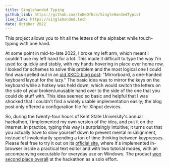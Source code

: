 ```yaml
---
title: Singlehanded Typing
github_link: https://github.com/toBeOfUse/SingleHandedTypist
live_link: https://singlehanded.tech
date: October 2022
---
```


This project allows you to hit all the letters of the alphabet while touch-typing with one hand.

<!--more-->

At some point in mid-to-late 2022, I broke my left arm, which meant I couldn't use my left hand for a lot. This made it difficult to type the way I'm used to: quickly and stably, with my hands hovering in place over home row. I looked for schemes to solve this problem and the most logical one I could find was spelled out in an [old XKCD blog post](https://blog.xkcd.com/2007/08/14/mirrorboard-a-one-handed-keyboard-layout-for-the-lazy/): "Mirrorboard, a one-handed keyboard layout for the lazy." The basic idea was to mirror the keys on the keyboard while a hotkey was held down, which would switch the letters on the side of your broken/unusable hand over to the side of the one that you could do stuff with. This idea seemed so basic and helpful that I was shocked that I couldn't find a widely usable implementation easily; the blog post only offered a configuration file for XInput devices.

So, during the twenty-four hours of Kent State University's annual hackathon, I implemented my own version of the idea, and put it on the Internet. In practice, typing this way is surprisingly intuitive; it turns out that you actually have to slow yourself down to prevent mental misalignment, instead of involuntarily spending a ton of time thinking between keypresses. Please feel free to try it out on its [official site](https://singlehanded.tech), where it's implemented in-browser inside a practical text editor and with two tutorial modes, with an accompanying executable for everyday use on Windows. The product [won second place overall](https://devpost.com/software/singlehanded-typing-tech) at the hackathon as a solo effort.
